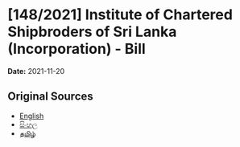 # [148/2021] Institute of Chartered Shipbroders of Sri Lanka (Incorporation) - Bill

**Date:** 2021-11-20

## Original Sources

- [English](https://documents.gov.lk/view/bills/2021/11/148-2021_E.pdf)
- [සිංහල](https://documents.gov.lk/view/bills/2021/11/148-2021_S.pdf)
- [தமிழ்](https://documents.gov.lk/view/bills/2021/11/148-2021_T.pdf)
